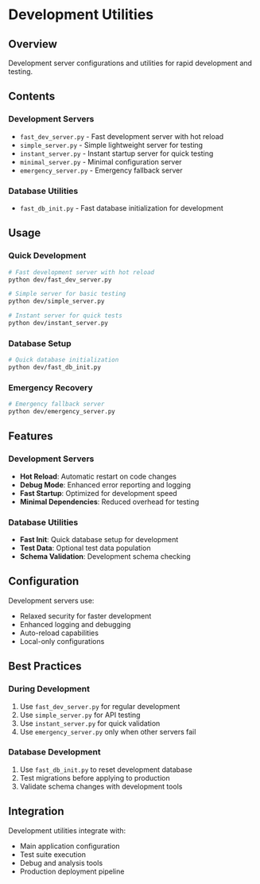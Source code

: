 # Development Utilities

## Overview
Development server configurations and utilities for rapid development and testing.

## Contents

### Development Servers
- `fast_dev_server.py` - Fast development server with hot reload
- `simple_server.py` - Simple lightweight server for testing
- `instant_server.py` - Instant startup server for quick testing
- `minimal_server.py` - Minimal configuration server
- `emergency_server.py` - Emergency fallback server

### Database Utilities
- `fast_db_init.py` - Fast database initialization for development

## Usage

### Quick Development
```bash
# Fast development server with hot reload
python dev/fast_dev_server.py

# Simple server for basic testing
python dev/simple_server.py

# Instant server for quick tests
python dev/instant_server.py
```

### Database Setup
```bash
# Quick database initialization
python dev/fast_db_init.py
```

### Emergency Recovery
```bash
# Emergency fallback server
python dev/emergency_server.py
```

## Features

### Development Servers
- **Hot Reload**: Automatic restart on code changes
- **Debug Mode**: Enhanced error reporting and logging
- **Fast Startup**: Optimized for development speed
- **Minimal Dependencies**: Reduced overhead for testing

### Database Utilities
- **Fast Init**: Quick database setup for development
- **Test Data**: Optional test data population
- **Schema Validation**: Development schema checking

## Configuration

Development servers use:
- Relaxed security for faster development
- Enhanced logging and debugging
- Auto-reload capabilities
- Local-only configurations

## Best Practices

### During Development
1. Use `fast_dev_server.py` for regular development
2. Use `simple_server.py` for API testing
3. Use `instant_server.py` for quick validation
4. Use `emergency_server.py` only when other servers fail

### Database Development
1. Use `fast_db_init.py` to reset development database
2. Test migrations before applying to production
3. Validate schema changes with development tools

## Integration

Development utilities integrate with:
- Main application configuration
- Test suite execution
- Debug and analysis tools
- Production deployment pipeline